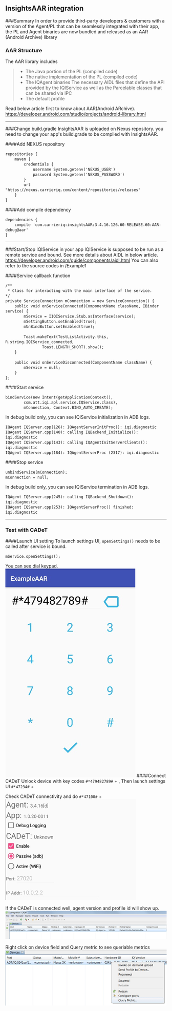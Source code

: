 
InsightsAAR integration
-------------
###Summary
In order to provide third-party developers & customers with a version of the Agent/PL that can be seamlessly integrated with their app, the PL and Agent binaries are now bundled and released as an AAR (Android Archive) library  

### AAR Structure
The AAR library includes
>- The Java portion of the PL (compiled code) 
>- The native implementation of the PL (compiled code)
>- The IQAgent binaries
The necessary AIDL files that define the API provided by the IQIService as well as the Parcelable classes that can be shared via IPC
>- The default profile

Read below article first to know about AAR(Android ARchive).
https://developer.android.com/studio/projects/android-library.html

-------------
###Change build.gradle
InsightsAAR is uploaded on Nexus repository. you need to change your app's build.grade to be compiled with InsightsAAR.

####Add NEXUS repository
```
repositories {
    maven {
        credentials {
            username System.getenv('NEXUS_USER')
            password System.getenv('NEXUS_PASSWORD')
        }
        url "https://nexus.carrieriq.com/content/repositories/releases"
    }
}
```
####Add compile dependency
```
dependencies {
    compile 'com.carrieriq:insightsAAR:3.4.16.126.60-RELEASE.60:AAR-debug@aar'
}
```
-------------
###Start/Stop IQIService in your app
IQIService is supposed to be run as a remote service and bound. See more details about AIDL in below article.
https://developer.android.com/guide/components/aidl.html
You can also refer to the source codes in  /Example1

####Service callback function
```
/**
 * Class for interacting with the main interface of the service.
*/
private ServiceConnection mConnection = new ServiceConnection() {
    public void onServiceConnected(ComponentName className, IBinder service) {
        mService = IIQIService.Stub.asInterface(service);
        mSettingButton.setEnabled(true);
        mUnBindButton.setEnabled(true);

        Toast.makeText(TestListActivity.this, R.string.IQIService_connected,
                Toast.LENGTH_SHORT).show();
    }

    public void onServiceDisconnected(ComponentName className) {
        mService = null;
    }
};
```

####Start service
```
bindService(new Intent(getApplicationContext(), 
        com.att.iqi.apl.service.IQService.class),
        mConnection, Context.BIND_AUTO_CREATE);
```
In debug build only, you can see IQIService initialization in ADB logs.
```
IQAgent IQServer.cpp(126): IQAgentServerInitProc(): iqi.diagnostic
IQAgent IQServer.cpp(140): calling IQBackend_Initialize(): iqi.diagnostic
IQAgent IQServer.cpp(143): calling IQAgentInitServerClients(): iqi.diagnostic
IQAgent IQServer.cpp(184): IQAgentServerProc (2317): iqi.diagnostic
```

####Stop service
```
unbindService(mConnection);
mConnection = null;
```
In debug build only, you can see IQIService termination in ADB logs.
```
IQAgent IQServer.cpp(245): calling IQBackend_Shutdown(): iqi.diagnostic
IQAgent IQServer.cpp(253): IQAgentServerProc() finished: iqi.diagnostic
```

-------------
### Test with CADeT
####Launch UI setting
To launch settings UI, `openSettings()` needs to be called after service is bound.
```
mService.openSettings();
```
You can see dial keypad.
![KEYPAD1](./Example1/image/keypad1.jpg)
####Connect CADeT
Unlock device with key codes  `#*479482789#` + <i class="icon-check"></i>, 
Then launch settings UI `#*47234#` + <i class="icon-check"></i>

 Check CADeT connectivity <i class="icon-check"></i> and do  `#*47100#` + <i class="icon-check"></i> 
![KEYPAD2](./Example1/image/keypad2.jpg)

If the CADeT is connected well, agent version and profile id will show up. 
![CADET1](./Example1/image/cadet1.jpg)

Right click on device field and Query metric to see queriable metrics
![CADET2](./Example1/image/cadet2.jpg)
